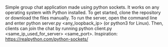 Simple group chat application made using python sockets. It works on any operating system with Python installed. To get started, clone the repository or download the files manually.
To run the server, open the command line and enter python server.py <any_loopback_ip> (or python3 for Linux). Then, clients can join the chat by running python client.py <same_ip_used_for_server> <same_port>.
Inspiration: https://realpython.com/python-sockets/
